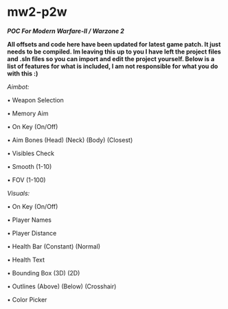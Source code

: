 # mw2-p2w
***POC For Modern Warfare-II / Warzone 2***

**All offsets and code here have been updated for latest game patch. It just needs to be compiled. Im leaving this up to you I have left the project files and .sln files so you can import and edit the project yourself. Below is a list of features for what is included, I am not responsible for what you do with this :)**

*Aimbot:*

• Weapon Selection

• Memory Aim

• On Key (On/Off)

• Aim Bones (Head) (Neck) (Body) (Closest)

• Visibles Check

• Smooth (1-10)

• FOV (1-100)

*Visuals:*

• On Key (On/Off)

• Player Names

• Player Distance

• Health Bar (Constant) (Normal)

• Health Text

• Bounding Box (3D) (2D)

• Outlines (Above) (Below) (Crosshair)

• Color Picker
